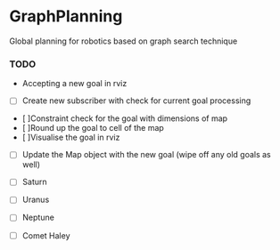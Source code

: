 # GraphPlanning
Global planning for robotics based on graph search technique

### TODO
* Accepting a new goal in rviz
- [ ] Create new subscriber with check for current goal processing
- [ ]Constraint check for the goal with dimensions of map
- [ ]Round up the goal to cell of the map
- [ ]Visualise the goal in rviz
- [ ] Update the Map object with the new goal (wipe off any old goals as well)
- [ ] Saturn
- [ ] Uranus
- [ ] Neptune
- [ ] Comet Haley

